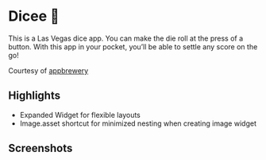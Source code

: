 # Dicee 🎲

This is a Las Vegas dice app. You can make the die roll at the press of a button. With this app in your pocket, you’ll be able to settle any score on the go!

Courtesy of [appbrewery](https://www.appbrewery.co/p/flutter-development-bootcamp-with-dart)

## Highlights

+ Expanded Widget for flexible layouts
+ Image.asset shortcut for minimized nesting when creating image widget

## Screenshots
